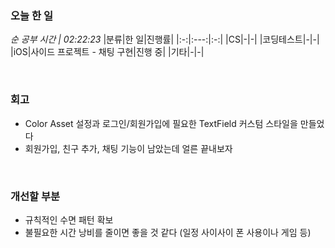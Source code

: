 ### 오늘 한 일
_순 공부 시간 | 02:22:23_
|분류|한 일|진행률|
|:-:|:---:|:-:|
|CS|-|-|
|코딩테스트|-|-|
|iOS|사이드 프로젝트 - 채팅 구현|진행 중|
|기타|-|-|

<br>

### 회고
- Color Asset 설정과 로그인/회원가입에 필요한 TextField 커스텀 스타일을 만들었다
- 회원가입, 친구 추가, 채팅 기능이 남았는데 얼른 끝내보자

<br>

### 개선할 부분
- 규칙적인 수면 패턴 확보
- 불필요한 시간 낭비를 줄이면 좋을 것 같다 (일정 사이사이 폰 사용이나 게임 등)

